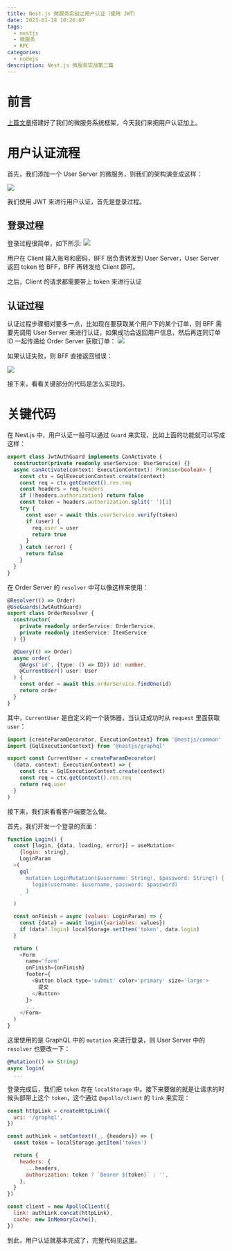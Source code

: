 ```yaml
---
title: Nest.js 微服务实战之用户认证（使用 JWT）
date: 2023-01-18 10:26:07
tags:
  - nestjs
  - 微服务
  - RPC
categories:
  - nodejs
description: Nest.js 微服务实战第二篇
---
```


# 前言

[上篇文章](/2023/01/18/nest-microservice-1/)搭建好了我们的微服务系统框架，今天我们来把用户认证加上。

# 用户认证流程

首先，我们添加一个 User Server 的微服务，则我们的架构演变成这样：

![](./nest-microservice-2/architecture.png)

我们使用 JWT 来进行用户认证，首先是登录过程。

## 登录过程

登录过程很简单，如下所示:
![](./nest-microservice-2/login.png)

用户在 Client 输入账号和密码，BFF 层负责转发到 User Server，User Server 返回 token 给 BFF，BFF 再转发给 Client 即可。

之后，Client 的请求都需要带上 token 来进行认证

## 认证过程

认证过程步骤相对要多一点，比如现在要获取某个用户下的某个订单，则 BFF 需要先调用 User Server 来进行认证，如果成功会返回用户信息，然后再连同订单 ID 一起传递给 Order Server 获取订单：
![](./nest-microservice-2/authentication.png)

如果认证失败，则 BFF 直接返回错误：

![](./nest-microservice-2/authentication-error.png)

接下来，看看关键部分的代码是怎么实现的。

# 关键代码

在 Nest.js 中，用户认证一般可以通过 `Guard` 来实现，比如上面的功能就可以写成这样：

```ts
export class JwtAuthGuard implements CanActivate {
  constructor(private readonly userService: UserService) {}
  async canActivate(context: ExecutionContext): Promise<boolean> {
    const ctx = GqlExecutionContext.create(context)
    const req = ctx.getContext().res.req
    const headers = req.headers
    if (!headers.authorization) return false
    const token = headers.authorization.split(' ')[1]
    try {
      const user = await this.userService.verify(token)
      if (user) {
        req.user = user
        return true
      }
    } catch (error) {
      return false
    }
  }
}
```

在 Order Server 的 `resolver` 中可以像这样来使用：

```ts
@Resolver(() => Order)
@UseGuards(JwtAuthGuard)
export class OrderResolver {
  constructor(
    private readonly orderService: OrderService,
    private readonly itemService: ItemService
  ) {}

  @Query(() => Order)
  async order(
    @Args('id', {type: () => ID}) id: number,
    @CurrentUser() user: User
  ) {
    const order = await this.orderService.findOne(id)
    return order
  }
}
```

其中，`CurrentUser` 是自定义的一个装饰器，当认证成功时从 `request` 里面获取 `user`：

```ts
import {createParamDecorator, ExecutionContext} from '@nestjs/common'
import {GqlExecutionContext} from '@nestjs/graphql'

export const CurrentUser = createParamDecorator(
  (data, context: ExecutionContext) => {
    const ctx = GqlExecutionContext.create(context)
    const req = ctx.getContext().res.req
    return req.user
  }
)
```

接下来，我们来看看客户端要怎么做。

首先，我们开发一个登录的页面：

```js
function Login() {
  const [login, {data, loading, error}] = useMutation<
    {login: string},
    LoginParam
  >(
    gql`
      mutation LoginMutation($username: String!, $password: String!) {
        login(username: $username, password: $password)
      }
    `
  )

  const onFinish = async (values: LoginParam) => {
    const {data} = await login({variables: values})
    if (data?.login) localStorage.setItem('token', data.login)
  }

  return (
    <Form
      name='form'
      onFinish={onFinish}
      footer={
        <Button block type='submit' color='primary' size='large'>
          提交
        </Button>
      }>
      ...
    </Form>
  )
}
```

这里使用的是 GraphQL 中的 `mutation` 来进行登录，则 User Server 中的 `resolver` 也要改一下：

```js
@Mutation(() => String)
async login(
  ...
```

登录完成后，我们把 `token` 存在 `localStorage` 中。接下来要做的就是让请求的时候头部带上这个 `token`，这个通过 `@apollo/client` 的 `link` 来实现：

```js
const httpLink = createHttpLink({
  uri: '/graphql',
})

const authLink = setContext((_, {headers}) => {
  const token = localStorage.getItem('token')

  return {
    headers: {
      ...headers,
      authorization: token ? `Bearer ${token}` : '',
    },
  }
})

const client = new ApolloClient({
  link: authLink.concat(httpLink),
  cache: new InMemoryCache(),
})
```

到此，用户认证就基本完成了，完整代码见[这里](https://github.com/ParadeTo/taolj/tree/feature-user-server)。
